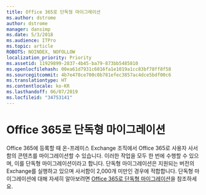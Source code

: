 ```yaml
---
title: Office 365로 단독형 마이그레이션
ms.author: dstrome
author: dstrome
manager: dansimp
ms.date: 5/3/2018
ms.audience: ITPro
ms.topic: article
ROBOTS: NOINDEX, NOFOLLOW
localization_priority: Priority
ms.assetid: 11929899-2837-4b45-ba79-873bb5485810
ms.openlocfilehash: 00ea61d7931c6016fa1e1019a1cc83bf78ff8f58
ms.sourcegitcommit: 4b7e478ce700c0b781efec3857ac4dce5bdf00c6
ms.translationtype: HT
ms.contentlocale: ko-KR
ms.lasthandoff: 06/07/2019
ms.locfileid: "34753141"
---
```

# <a name="cutover-migrations-to-office-365"></a>Office 365로 단독형 마이그레이션

Office 365에 등록할 때 온-프레미스 Exchange 조직에서 Office 365로 사용자 사서함의 콘텐츠를 마이그레이션할 수 있습니다. 이러한 작업을 모두 한 번에 수행할 수 있으며, 이를 단독형 마이그레이션이라고 합니다. 단독형 마이그레이션은 지원되는 버전의 Exchange를 실행하고 있으며 사서함이 2,000개 미만인 경우에 적합합니다. 단독형 마이그레이션에 대해 자세히 알아보려면 [Office 365로 단독형 마이그레이션](https://support.office.com/article/9496e93c-1e59-41a8-9bb3-6e8df0cd81b4.aspx)을 참조하세요.
  

